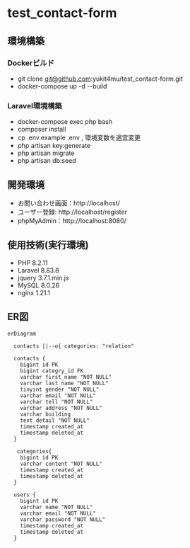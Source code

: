 # test_contact-form

## 環境構築
### Dockerビルド
- git clone git@github.com:yukit4mu/test_contact-form.git
- docker-compose up -d --build
### Laravel環境構築
- docker-compose exec php bash
- composer install
- cp .env.example .env , 環境変数を適宜変更
- php artisan key:generate
- php artisan migrate
- php artisan db:seed

## 開発環境
  - お問い合わせ画面：http://localhost/  
  - ユーザー登録: http://localhost/register  
  - phpMyAdmin：http://localhost:8080/

## 使用技術(実行環境)
- PHP 8.2.11
- Laravel 8.83.8
- jquery 3.7.1.min.js
- MySQL 8.0.26
- nginx 1.21.1

## ER図
```mermaid
erDiagram

  contacts ||--o{ categories: "relation"

  contacts {
    bigint id PK
    bigint categry_id FK
    varchar first_name "NOT NULL"
    varchar last_name "NOT NULL"
    tinyint gender "NOT NULL"
    varchar email "NOT NULL"
    varchar tell "NOT NULL"
    varchar address "NOT NULL"
    varchar building
    text detail "NOT NULL"
    timestamp created_at
    timestamp deleted_at
  }

   categories{
    bigint id PK
    varchar content "NOT NULL"
    timestamp created_at
    timestamp deleted_at
  }

  users {
    bigint id PK
    varchar name "NOT NULL"
    varchar email "NOT NULL"
    varchar password "NOT NULL"
    timestamp created_at
    timestamp deleted_at
  }
```
